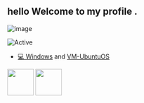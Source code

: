 ##  hello  Welcome to my profile .

![image](https://funnyfrenzy.nyc3.digitaloceanspaces.com/FunzyPicsCDN/assets/pins/6723507/707854001495385707_.gif)



![Active](https://img.shields.io/badge/%F0%9F%8C%8E-French%20and%20English-9cf)


- [💻 Windows](#-os-)  and [ VM-UbuntuOS](#-os-)




<a href="https://discord.gg/r2xBq2AJ"><img src="https://upload.wikimedia.org/wikipedia/fr/thumb/0/05/Discord.svg/1200px-Discord.svg.png" width="60"></a> <a
href="https://twitter.com/espadashx064"><img src="http://assets.stickpng.com/images/580b57fcd9996e24bc43c53e.png" width="60"></a>
